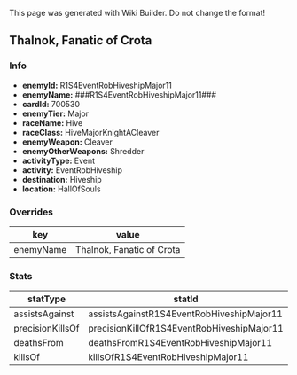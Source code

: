 <span class="wiki-builder">This page was generated with Wiki Builder. Do not change the format!</span>

## Thalnok, Fanatic of Crota
### Info
* **enemyId:** R1S4EventRobHiveshipMajor11
* **enemyName:** ###R1S4EventRobHiveshipMajor11###
* **cardId:** 700530
* **enemyTier:** Major
* **raceName:** Hive
* **raceClass:** HiveMajorKnightACleaver
* **enemyWeapon:** Cleaver
* **enemyOtherWeapons:** Shredder
* **activityType:** Event
* **activity:** EventRobHiveship
* **destination:** Hiveship
* **location:** HallOfSouls

### Overrides
key | value
--- | -----
enemyName | Thalnok, Fanatic of Crota

### Stats
statType | statId
-------- | ------
assistsAgainst | assistsAgainstR1S4EventRobHiveshipMajor11
precisionKillsOf | precisionKillOfR1S4EventRobHiveshipMajor11
deathsFrom | deathsFromR1S4EventRobHiveshipMajor11
killsOf | killsOfR1S4EventRobHiveshipMajor11

